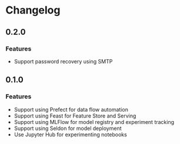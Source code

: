 # Changelog

## 0.2.0

### Features
- Support password recovery using SMTP

## 0.1.0

### Features
- Support using Prefect for data flow automation
- Support using Feast for Feature Store and Serving
- Support using MLFlow for model registry and experiment tracking 
- Support using Seldon for model deployment
- Use Jupyter Hub for experimenting notebooks 

